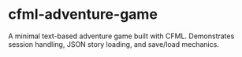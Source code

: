 # cfml-adventure-game
A minimal text-based adventure game built with CFML. Demonstrates session handling, JSON story loading, and save/load mechanics.
